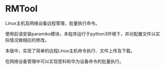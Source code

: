 # RMTool
Linux主机及网络设备远程管理，批量执行命令。

使用前请安装paramiko模块，本程序运行于python3环境下，并对配置文件以实际情况做相应的修改。

本版中，实现了简单的远程Linux主机命令执行、文件上传及下载。

在网络设备管理中可以实现思科和华为设备命令的批量执行。
